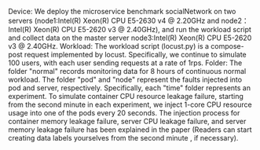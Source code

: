 Device:
We deploy the microservice benchmark socialNetwork on two servers (node1:Intel(R) Xeon(R) CPU E5-2630 v4 @ 2.20GHz and node2：Intel(R) Xeon(R) CPU E5-2620 v3 @ 2.40GHz), and run the workload script and collect data on the master server node3:Intel(R) Xeon(R) CPU E5-2620 v3 @ 2.40GHz. 
Workload:
The workload script (locust.py) is a compose-post request implemented by locust. Specifically, we continue to simulate 100 users, with each user sending requests at a rate of 1rps.
Folder:
The folder "normal" records monitoring data for 8 hours of continuous normal workload.
The folder "pod" and "node" represent the faults injected into pod and server, respectively. Specifically, each "time" folder represents an experiment.
To simulate container CPU resource leakage failure, starting from the second minute in each experiment, we inject 1-core CPU resource usage into one of the pods every 20 seconds. The injection process for container memory leakage failure, server CPU leakage failure, and server memory leakage failure has been explained in the paper (Readers can start creating data labels yourselves from the second minute , if necessary).  
